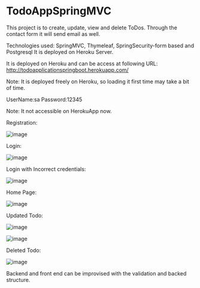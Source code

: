 # TodoAppSpringMVC
This project is to create, update, view and delete ToDos. Through the contact form it will send email as well.

Technologies used:
SpringMVC, Thymeleaf, SpringSecurity-form based and Postgresql
It is deployed on Heroku Server.

It is deployed on Heroku and can be access at following URL:
http://todoapplicationspringboot.herokuapp.com/

Note: It is deployed freely on Heroku, so loading it first time may take a bit of time.

UserName:sa
Password:12345

Note: It not accessible on HerokuApp now.


Registration:

![image](https://user-images.githubusercontent.com/59464659/166929562-0c28fd29-e566-464a-8a5e-cedd608597ea.png)

Login:

![image](https://user-images.githubusercontent.com/59464659/166929639-c99d044f-97b0-43d3-a88c-f7e181d714ca.png)

Login with Incorrect credentials:

![image](https://user-images.githubusercontent.com/59464659/167926067-587ecec9-9831-4c72-aa91-3a8a81ac1a01.png)

 Home Page:

![image](https://user-images.githubusercontent.com/59464659/167926916-ddf766bc-d88d-4386-84d1-8e30c31c1460.png)

Updated Todo:

![image](https://user-images.githubusercontent.com/59464659/167927092-7ff3974e-ba24-4a92-ab70-f7b206bfed94.png)

![image](https://user-images.githubusercontent.com/59464659/167927170-e5aea527-8c19-4378-a0be-9765cac4d357.png)

Deleted Todo:

![image](https://user-images.githubusercontent.com/59464659/167927241-0b6e9cbb-4a51-4ef2-bd22-382e0fa4e5a1.png)


Backend and front end can be improvised with the validation and backed structure. 
